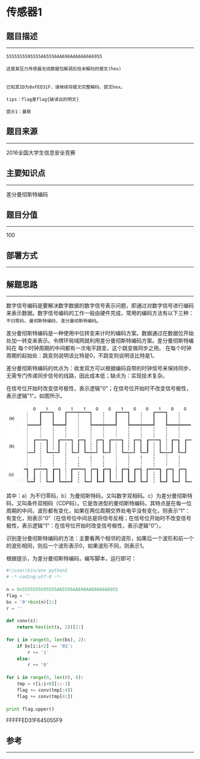 # 传感器1

## 题目描述
---
```
5555555595555A65556AA696AA6666666955

这是某压力传感器无线数据包解调后但未解码的报文(hex)


已知其ID为0xFED31F，请继续将报文完整解码，提交hex。

tips：flag是flag{破译出的明文}

提示1：曼联
```

## 题目来源
---
2016全国大学生信息安全竞赛

## 主要知识点
---
差分曼彻斯特编码

## 题目分值
---
100

## 部署方式
---


## 解题思路
---

数字信号编码是要解决数字数据的数字信号表示问题，即通过对数字信号进行编码来表示数据。数字信号编码的工作一般由硬件完成，常用的编码方法有以下三种：`不归零码`、`曼彻斯特编码`、`差分曼彻斯特编码`。

差分曼彻斯特编码是一种使用中位转变来计时的编码方案。数据通过在数据位开始处加一转变来表示。令牌环局域网就利用差分曼彻斯特编码方案。差分曼彻斯特编码在 每个时钟周期的中间都有一次电平跳变，这个跳变做同步之用。 在每个时钟周期的起始处：跳变则说明该比特是0，不跳变则说明该比特是1。

差分曼彻斯特编码的优点为：收发双方可以根据编码自带的时钟信号来保持同步，无需专门传递同步信号的线路，因此成本低；缺点为：实现技术复杂。

在信号位开始时改变信号极性，表示逻辑"0"；在信号位开始时不改变信号极性，表示逻辑"1"。如图所示。

![](images/ctf-2021-06-07-11-12-06.png)

其中：a）为不归零码，b）为曼彻斯特码，又叫数字双相码。c）为差分曼彻斯特码，又叫条件双相码（CDP码）。它是改进型的曼彻斯特编码，其特点是在每一位周期的中间，波形都有变化，如果在两位周期交界处电平没有变化，则表示“1”：有变化，则表示“0”（在信号位中间总是将信号反相；在信号位开始时不改变信号极性，表示逻辑“1”：在信号位开始时改变信号极性，表示逻辑“0”）。

识别差分曼彻斯特编码的方法：主要看两个相邻的波形，如果后一个波形和前一个的波形相同，则后一个波形表示0，如果波形不同，则表示1。

根据提示，为差分曼彻斯特编码，编写脚本，运行即可：

```python
#!/user/bin/env python2
# -*-coding:utf-8 -*-

n = 0x5555555595555A65556AA696AA6666666955
flag = ''
bs = '0'+bin(n)[2:]
r = ''

def conv(s):
    return hex(int(s, 2))[2:]

for i in range(0, len(bs), 2):
    if bs[i:i+2] == '01':
        r += '1'
    else:
        r += '0'

for i in range(0, len(r), 8):
    tmp = r[i:i+8][::-1]
    flag += conv(tmp[:4])
    flag += conv(tmp[4:])

print flag.upper()
```

FFFFFED31F645055F9

## 参考
---
